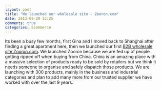```yaml
---
layout: post
title: "We launched our wholesale site - Zooron.com"
date: 2013-08-29 13:25
comments: true
categories: Ecommerce
---
```

Its been a busy few months, first Gina and I moved back to Shanghai after finding a great apartment here, then we launched our first [B2B wholesale site Zooron.com](http://www.zooron.com). We launched Zooron because we are fed up of people getting ripped off when buying from China. China is an amazing place with a massive selection of products ready to be sold by retailers but we think it needs someone to organise and safely dispatch those products. We are launching with 300 products, mainly in the business and industrial categories and plan to add many more from our trusted supplier we have worked with over the last 9 years. 